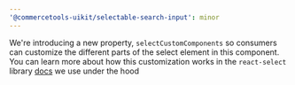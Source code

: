 ```yaml
---
'@commercetools-uikit/selectable-search-input': minor
---
```


We're introducing a new property, `selectCustomComponents` so consumers can customize the different parts of the select element in this component.
You can learn more about how this customization works in the `react-select` library [docs](https://react-select.com/components) we use under the hood
